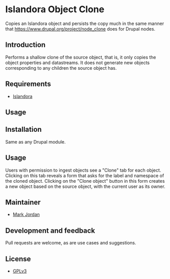 # Islandora Object Clone

Copies an Islandora object and persists the copy much in the same manner that https://www.drupal.org/project/node_clone does for Drupal nodes.

## Introduction

Performs a shallow clone of the source object, that is, it only copies the object properties and datastreams. It does not generate new objects corresponding to any children the source object has.

## Requirements

* [Islandora](https://github.com/Islandora/islandora)

## Usage

## Installation

Same as any Drupal module.

## Usage

Users with permission to ingest objects see a "Clone" tab for each object. Clicking on this tab reveals a form that asks for the label and namespace of the cloned object. Clicking on the "Clone object" button in this form creates a new object based on the source object, with the current user as its owner.

## Maintainer

* [Mark Jordan](https://github.com/mjordan)

## Development and feedback

Pull requests are welcome, as are use cases and suggestions.

## License

* [GPLv3](http://www.gnu.org/licenses/gpl-3.0.txt)
